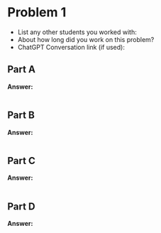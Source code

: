 # Problem 1
- List any other students you worked with:
- About how long did you work on this problem?
- ChatGPT Conversation link (if used):


## Part A
**Answer:** 
```sql

```

## Part B
**Answer:** 
```sql

```

## Part C
**Answer:** 
```sql

```

## Part D
**Answer:** 
```sql

```

